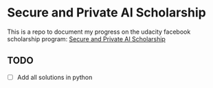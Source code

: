 # Secure and Private AI Scholarship

This is a repo to document my progress on the udacity facebook scholarship program: [Secure and Private AI Scholarship](https://www.udacity.com/facebook-AI-scholarship)

## TODO

- [ ] Add all solutions in python

